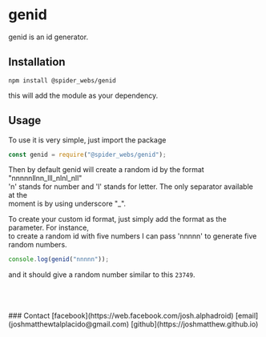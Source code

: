 # genid

genid is an id generator.

## Installation

`npm install @spider_webs/genid`

this will add the module as your dependency.

## Usage

To use it is very simple, just import the package

```javascript
const genid = require("@spider_webs/genid");
```

Then by default genid will create a random id by the format "nnnnnllnn_lll_nlnl_nll" <br>
'n' stands for number and 'l' stands for letter. The only separator available at the <br>
moment is by using underscore "\_".

To create your custom id format, just simply add the format as the parameter. For instance, <br>
to create a random id with five numbers I can pass 'nnnnn' to generate five random numbers.

```javascript
console.log(genid("nnnnn"));
```

and it should give a random number similar to this `23749`.

<br>
<br>
<br>
### Contact
[facebook](https://web.facebook.com/josh.alphadroid)
[email](joshmatthewtalplacido@gmail.com)
[github](https://joshmatthew.github.io)
